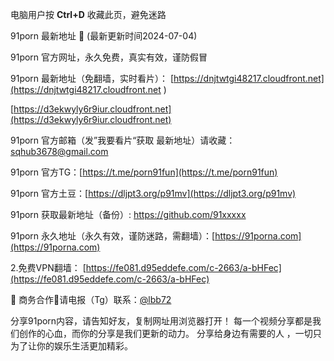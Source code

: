 电脑用户按 <b>Ctrl+D</b> 收藏此页，避免迷路

91porn 最新地址 👋 (最新更新时间2024-07-04)

91porn 官方网址，永久免费，真实有效，谨防假冒

91porn 最新地址（免翻墙，实时看片）：
[https://dnjtwtgi48217.cloudfront.net](https://dnjtwtgi48217.cloudfront.net )

[https://d3ekwyly6r9iur.cloudfront.net](https://d3ekwyly6r9iur.cloudfront.net)


91porn 官方邮箱（发”我要看片“获取 最新地址）请收藏：sqhub3678@gmail.com

91porn 官方TG：[https://t.me/porn91fun](https://t.me/porn91fun)

91porn 官方土豆：[https://dljpt3.org/p91mv](https://dljpt3.org/p91mv)

91porn 获取最新地址（备份）: https://github.com/91xxxxx

91porn 永久地址（永久有效，谨防迷路，需翻墙）：[https://91porna.com](https://91porna.com)

2.免费VPN翻墙： [https://fe081.d95eddefe.com/c-2663/a-bHFec](https://fe081.d95eddefe.com/c-2663/a-bHFec)

🤝 商务合作🤝请电报（Tg）联系：[@lbb72](https://t.me/lbb72)

分享91porn内容，请告知好友，复制网址用浏览器打开！ 每一个视频分享都是我们创作的心血，而你的分享是我们更新的动力。 分享给身边有需要的人 ，一切只为了让你的娱乐生活更加精彩。
